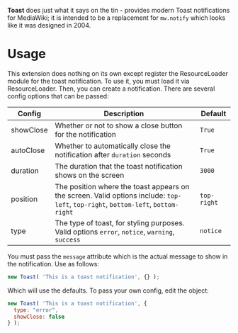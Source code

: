 **Toast** does just what it says on the tin - provides modern Toast notifications for MediaWiki; it is intended to be a replacement for `mw.notify` which looks like it was designed in 2004. 

# Usage

This extension does nothing on its own except register the ResourceLoader module for the toast notification. To use it, you must load it via ResourceLoader. Then, you can create a notification. There are several config options that can be passed:

| Config    | Description                                                                                                                       | Default     |
| --------- | --------------------------------------------------------------------------------------------------------------------------------- | ----------- |
| showClose | Whether or not to show a close button for the notification                                                                        | `True`      |
| autoClose | Whether to automatically close the notification after `duration` seconds                                                          | `True`      |
| duration  | The duration that the toast notification shows on the screen                                                                      | `3000`      |
| position  | The position where the toast appears on the screen. Valid options include: `top-left`, `top-right`, `bottom-left`, `bottom-right` | `top-right` |
| type      | The type of toast, for styling purposes. Valid options `error`, `notice`, `warning`, `success`                                    | `notice`    |

You must pass the `message` attribute which is the actual message to show in the notification. Use as follows:
```js
new Toast( 'This is a toast notification', {} );
```

Which will use the defaults. To pass your own config, edit the object:
```js
new Toast( 'This is a toast notification', {
  type: "error",
  showClose: false
} );
```

